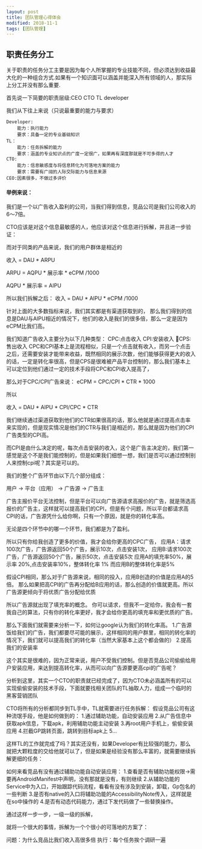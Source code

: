 ```yaml
---
layout: post
title: 团队管理心得体会
modified: 2018-11-1
tags: [团队管理]
---
```


## 职责任务分工

关于职责的任务分工主要是因为每个人所掌握的专业技能不同，但必须达到收益最大化的一种组合方式.如果有一个知识面可以涵盖并能深入所有领域的人，那实际上分工并没有那么重要.

首先说一下简要的职责层级:CEO CTO TL developer

我们从下往上来说（只说最重要的能力与要求）

	Developer:
		能力：执行能力
		要求：具备一定的专业基础知识
	TL：
		能力：任务拆解的能力
		要求：涵盖的专业知识点的广度一定很广，如果再有深度那就是不可多得的人才
	CTO:
		能力：信息敏感度与将信息转化为可落地方案的能力
		要求：需要有广阔的人际交际能力与信息来源
	CEO:因素很多，不做过多评价

#### 举例来说：

我们是一个以广告收入盈利的公司，当我们得到信息，竞品公司是我们公司收入的6～7倍。

CTO应该是对这个信息最敏感的人，他应该对这个信息进行拆解，并且进一步验证：

而对于同类的产品来说，我们的用户群体是相近的


收入 = DAU * ARPU 

ARPU = AQPU * 展示率 * eCPM /1000

AQPU * 展示率 = AIPU

所以我们拆解之后：
收入 = DAU * AIPU * eCPM /1000

针对上面的大多数指标来说，我们其实都是有渠道获取到的，
那么我们得到的信息是DAU与AIPU相近的情况下，他们的收入是我们的很多倍，那么一定是因为eCPM比我们高。

我们知道广告收入主要分为以下几种类型：
CPC:点击收入
CPI:安装收入
CPS:售出收入
CPC和CPI基本上是流程相似，只是一个点击就有收入，而另一个点击之后，还需要安装才能带来收益，既然相同的展示次数，他们能够获得更大的收入的话，一定是转化率很高，但是CPS是很难被产品平台控制的，那么我们基本上可以定位到他们通过一定的技术手段将CPC和CPI收入提高了，

那么对于CPC/CPI广告来说：
eCPM = CPC/CPI * CTR * 1000

所以

收入 = DAU * AIPU * CPI/CPC * CTR

我们继续通过渠道获取到他们的CTR如果很高的话，那么他就是通过提高点击率来实现的，但是现实情况是他们的CTR与我们是相近的，那么就是因为他们的CPI广告类型的CPI高。


而CPI是由什么决定的呢，每次点击安装的收入，这个是广告主决定的，我们第一感觉是这个不是我们能控制的，但是如果我们细想一想，我们是否可以通过控制别人来控制cpi呢？其实是可以的。

我们的整个广告环节由以下几个部分组成：

用户 -> 平台（应用） -> 广告源 -> 广告主

广告主报价平台无法控制，但是平台可以向广告源请求高报价的广告，就是筛选高报价的广告主，这样就可以提高我们的CPI，但是有个问题，所以平台都请求高CPI的话，广告源凭什么给你啊，只有一个原因，就是你的转化率高。

无论是四个环节中的哪一个环节，我们都是为了盈利。

所以只有你给我创造了更多的价值，我才会给你更高的CPC广告，
应用A：请求100次广告，广告源返回50个广告，展示10次，点击安装1次，
应用B:请求100次广告，广告源返回50个广告，展示50次，点击安装5次
应用A的填充率50%，展示率 20%,点击安装率10%，整体转化率 1%
而应用B的整体转化率是5%

假设CPI相同，那么对于广告源来说，相同的投入，应用B创造的价值是应用A的5倍。
那么如果把高CPI的广告再分配给B应用的话，那么创造的价值就更高。所以广告源更倾向于将优质广告分配给优质

所以广告源就出现了填充率的概念。
你可以请求，但我不一定给你，我会有一套我自己的算法，只有你的转化率更好，我才会给你更高的填充率和更优质的广告。

那么下面我们就需要来分析一下，如何让google认为我们的转化率高。
1.广告源饭给我们的广告，我们都要尽可能的展示，这样相同的用户群里，相同的转化率的情况下，我们就可以提高我们的转化率（当然大家基本上这个都会做的）
2.提高我们的安装率

这个其实是很难的，因为正常来说，用户不受我们控制。但是否竞品公司偷偷给用户安装应用，来达到提高转化率，从而可以向广告源要更高cpi的广告呢？

分析到这里，其实一个CTO的职责就已经完成了，因为CTO未必涵盖所有的可以实现偷偷安装的技术手段，下面就要找相关团队的TL抽取人力，组成一个临时的黑客营销团队

CTO将所有的分析都同步到TL手中，TL就需要进行任务拆解：
假设竞品公司有这种流氓手段，他是如何做到的：
1.通过辅助功能，自动安装应用
2.从广告信息中获取apk信息，下载apk，利用辅助功能主动安装
3.再root用户手机上，偷偷安装应用
4.拦截GP跳转页面，跳转到目标apk上
5...

这样TL的工作就完成了吗？其实还没有，如果Developer有比较强的能力，那么就把大颗粒度的交给他就可以了，但是如果是经验没有那么丰富的，就需要继续拆解更细的任务：

如何来看竞品有没有通过辅助功能自动安装应用：
1.查看是否有辅助功能权限->需要再AndroidManifest中声明，没有那就是没有，有则继续
2.从辅助功能的Service中为入口，开始跟踪代码流程，看看有没有涉及到安装，卸载，Gp包名的一些判断
3.是否有native的入口将辅助功能的AccessibilityNote传入，这样就是在so中操作的
4.是否有动态代码能力，通过下发代码做了一些替换操作。

通过这样一步一步，一级一级的拆解，

就将一个很大的事情，拆解为一个个很小的可落地的方案了：

问题：为什么竞品比我们收入高很多倍
执行：每个任务挨个调研一遍


